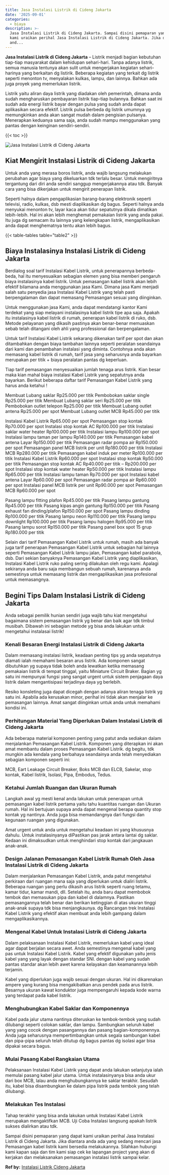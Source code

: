 ```yaml
---
title: Jasa Instalasi Listrik di Cideng Jakarta
date: '2025-09-01'
categories:
  - biaya
description: >-
  Jasa Instalasi Listrik di Cideng Jakarta. Sampai disini pemaparan yang dapat
  kami uraikan perihal Jasa Instalasi Listrik di Cideng Jakarta. Jika diantara
  and...
---
```


**Jasa Instalasi Listrik di Cideng Jakarta** – Listrik menjadi bagian kebutuhan tiap-tiap masyarakat dalam kehidupan sehari-hari. Tanpa adanya listrik, semua manusia tentunya akan sulit untuk mengerjakan kegiatan sehari-harinya yang berkaitan dg listirik. Beberapa kegiatan yang terkait dg listrik seperti menonton tv, menyalakan kulkas, lampu, dan lainnya. Bahkan ada juga proyek yang memerlukan listrik.

Listrik yaitu aliran daya listrik yang diadakan oleh pemerintah, dimana anda sudah mengharuskan pembayaran listrik tiap-tiap bulannya. Bahkan saat ini sudah ada energi listrik bayar dengan pulsa yang sudah anda dapat aplikasikan secara efektif. Listrik pulsa berbeda dg listrik umumnya yg memungkinkan anda akan sangat mudah dalam pengisian pulsanya. Menerapkan keduanya sama saja, anda sudah mampu menggunakan yang pantas dengan keinginan sendiri-sendiri.

{{< toc >}}

![Jasa Instalasi Listrik di Cideng Jakarta](/images/instalasi-listrik-murah15.png)

## Kiat Mengirit Instalasi Listrik di Cideng Jakarta

Untuk anda yang merasa boros listrik, anda wajib langsung melakukan perubahan agar biaya yang dikeluarkan tdk terlalu besar. Untuk mengiritnya tergantung dari diri anda sendiri sanggup mengerjakannya atau tdk. Banyak cara yang bisa dikerjakan untuk mengirit penerapan listrik.

Seperti halnya dalam pengaplikasian barang-barang elektronik seperti televisi, radio, kulkas, dsb mesti diaplikasikan dg bagus. Seperti halnya anda menyukai menonton tv, layar kaca akan tidur sepatutnya dikala dimatikan lebih-lebih. Hal ini akan lebih menghemat pemakaian listrik yang anda pakai. Itu juga dg semacam itu lainnya yang kelengkapan listrik, mengaplikasikan anda dapat menghematnya tentu akan lebih bagus.

{{< table-tables table="table2" >}}

## Biaya Instalasinya Instalasi Listrik di Cideng Jakarta

Berdialog soal tarif Instalasi Kabel Listrik, untuk penerapannya berbeda-beda, hal itu menyesuaikan sebagian elemen yang bisa memberi pengaruh biaya instalasinya kabel listrik. Untuk pemasangan kabel listrik akan lebih efektif bilamana anda menggunakan jasa Kami. Dimana jasa Kami menjadi salah satu penyedia jasa Instalasi Kabel Listrik yang telah pasti berpengalaman dan dapat memasang Pemasangan sesuai yang diinginkan.

Untuk menggunakan jasa Kami, anda dapat mendatangi kantor Kami terdekat yang siap melayani instalasinya kabel listrik tipe apa saja. Apakah itu instalasinya kabel listrik di rumah, penerapan kabel listrik di ruko, dsb. Metode pelayanan yang dikasih pastinya akan benar-benar memuaskan sebab telah ditangani oleh ahli yang professional dan berpengalaman.

Untuk tarif Instalasi Kabel Listrik sekarang dikenakan tarif per spot dan akan ditambahkan dengan biaya tambahan lainnya seperti peralatan seandainya dari kami dan penambahan instalasi yang diminta. Contohnya anda akan memasang kabel listrik di rumah, tarif jasa yang seharusnya anda bayarkan merupakan per titik + biaya peralatan pantas dg keperluan.

Tiap tarif pemasangan menyesuaikan jumlah tenaga arus listrik. Kian besar maka kian mahal biaya instalasi Kabel Listrik yang sepatutnya anda bayarkan. Berikut beberapa daftar tarif Pemasangan Kabel Listrik yang harus anda ketahui !

Membuat Lubang saklar Rp25.000 per titik Pembobokan saklar single Rp25.000 per titik Membuat Lubang saklar seri Rp25.000 per titik Pembobokan outlet telepon Rp25.000 per titik Membuat Lubang outlet antena Rp25.000 per spot Membuat Lubang outlet MCB Rp45.000 per titik

Instalasi Kabel Listrik Rp65.000 per spot Pemasangan stop kontak Rp70.000 per spot Instalasi stop kontak AC Rp100.000 per titik Instalasi saklar water heater Rp100.000 per titik Instalasi lampu Rp100.000 per spot Instalasi lampu taman per lampu Rp140.000 per titik Pemasangan kabel antena Layar Rp150.000 per titik Pemasangan radar pompa air Rp150.000 per spot Pemasangan panel MCB listrik per unit Rp180.000 per titik Instalasi MCB Rp280.000 per titik Pemasangan kabel induk per meter Rp100.000 per titik Instalasi Kabel Listrik Rp60.000 per spot Instalasi stop kontak Rp50.000 per titik Pemasangan stop kontak AC Rp40.000 per titik – Rp200.000 per spot Instalasi stop kontak water heater Rp50.000 per titik Instalasi lampu Rp65.000 per titik Instalasi lampu taman Rp70.000 per spot Instalasi kabel antena Layar Rp60.000 per spot Pemasangan radar pompa air Rp60.000 per spot Instalasi panel MCB listrik per unit Rp90.000 per spot Pemasangan MCB Rp60.000 per spot

Pasang lampu fitting plafon Rp45.000 per titik Pasang lampu gantung Rp45.000 per titik Pasang kipas angin gantung Rp150.000 per titik Pasang exhaust fan dinding/plafon Rp150.000 per spot Pasang lampu dinding Rp100.000 per titik Pasang lampu neon Rp110.000 per titik Pasang lampu downlight Rp100.000 per titik Pasang lampu halogen Rp95.000 per titik Pasang lampu sorot Rp150.000 per titik Pasang panel box spot 15 grup Rp180.000 per titik

Selain dari tarif Pemasangan Kabel Listrik untuk rumah, masih ada banyak juga tarif penerapan Pemasangan Kabel Listrik untuk sebagian hal lainnya seperti Pemasangan Kabel Listrik lampu jalan, Pemasangan kabel parabola, dsb. Dari sekian banyaknya Pemasangan Kabel Listrik yang diaplikasikan, Instalasi Kabel Listrik ruko paling sering dilakukan oleh regu kami. Apalagi sekiranya anda baru saja membangun sebuah rumah, karenanya anda semestinya untuk memasang listrik dan mengaplikasikan jasa profesional untuk memasangnya.

## Begini Tips Dalam Instalasi Listrik di Cideng Jakarta


Anda sebagai pemilik hunian sendiri juga wajib tahu kiat mengetahui bagaimana sistem pemasangan listrik yg benar dan baik agar tdk timbul musibah. Dibawah ini sebagian metode yg bisa anda lakukan untuk mengetahui instalasai listrik!

### Kenali Besaran Energi Instalasi Listrik di Cideng Jakarta

Dalam memasang instalasi listrik, keadaan penting tips yg anda sepatutnya diamati ialah memahami besaran arus listrik. Ada komponen sangat dibutuhkan yg supaya tidak boleh anda lewatkan ketika memasang pemakaian listrik di tempat tinggal, yaitu Miniature Circuit Braker. Bagian yg satu ini mempunyai fungsi yang sangat urgent untuk sistem penjagaan daya listrik dalam mengantisipasi terjadinya daya yg berlebih.

Resiko konsleting juga dapat dicegah dengan adanya aliran tenaga listrik yg satu ini. Apabila ada kerusakan minor, perihal ini tidak akan menjalar ke pemasangan lainnya. Amat sangat diinginkan untuk anda untuk memahami kondisi ini.

### Perhitungan Material Yang Diperlukan Dalam Instalasi Listrik di Cideng Jakarta

Ada beberapa material komponen penting yang patut anda sediakan dalam menjalankan Pemasangan Kabel Listrik. Komponen yang diterapkan ini akan amat membantu dalam proses Pemasangan Kabel Listrik. dg begitu, tdk mungkin ada kendala yang berbahaya seandainya anda telah menyediakan sebagian komponen seperti ini:

MCB, Eart Leakage Circuit Breaker, Boks MCB dan ELCB, Sakelar, stop kontak, Kabel listrik, Isolasi, Pipa, Embodus, Tedus.

### Ketahui Jumlah Ruangan dan Ukuran Rumah

Langkah awal yg mesti kenal anda lakukan untuk penerapan untuk pemasangan kabel listrik pertama yaitu tahu kuantitas ruangan dan Ukuran rumah. Hal ini bertujuan supaya anda dapat mengenal berapa quantity stop kontak yg nantinya. Anda juga bisa memandangnya dari fungsi dan kegunaan ruangan yang digunakan.

Amat urgent untuk anda untuk mengetahui keadaan ini yang khususnya dahulu. Untuk instalasinyanya diPastikan pas jarak antara lantai dg saklar. Kedaan ini dimaksudkan untuk menghindari stop kontak dari jangkauan anak-anak.

### Design Jalanan Pemasangan Kabel Listrik Rumah Oleh Jasa Instalasi Listrik di Cideng Jakarta

Dalam menjalankan Pemasangan Kabel Listrik, anda patut mengetahui perkiraan dari ruangan mana saja yang diperlukan untuk dialiri listrik. Beberapa ruangan yang perlu dikasih arus listrik seperti ruang tetamu, kamar tidur, kamar mandi, dll. Setelah itu, anda baru dapat membobok tembok dan memasukan pipa dan kabel di dalamnya. Pastikan pemasangannya telah benar dan berikan ketinggian di atas ukuran tinggi anak-anak supaya tdk bisa menjangkaunya. dg Rancangan trek Instalasi Kabel Listrik yang efektif akan membuat anda lebih gampang dalam mengaplikasikannya.

### Mengenal Kabel Untuk Instalasi Listrik di Cideng Jakarta

Dalam pelaksanaan Instalasi Kabel Listrik, memerlukan kabel yang ideal agar dapat berjalan secara awet. Anda semestinya mengenal kabel yang pas untuk Instalasi Kabel Listrik. Kabel yang efektif digunakan yaitu jenis kabel yang yang layak dengan standar SNI. dengan kabel yang sudah pantas standar akan lebih awet karena kelayakan dan keamanannya lebih terjamin.

Kabel yang diperlukan juga wajib sesuai dengan ukuran. Hal ini dikarenakan ampere yang kurang bisa mengakibatkan arus pendek pada arus listrik. Besarnya ukuran kawat konduktor juga mempengaruhi kepada kode warna yang terdapat pada kabel listrik.

### Menghubungkan Kabel Saklar dan Komponennya

Kabel pada jalur utama nantinya diteruskan ke tembok-tembok yang sudah dilubangi seperti colokan saklar, dan lampu. Sambungkan seluruh kabel yang yang cocok dengan pasangannya dan pasang bagian-komponennya. Anda juga seharusnya mempertimbangkan untuk segala sambungan kabel dan pipa-pipa seluruh telah ditutup dg bagus pantas dg isolasi agar bisa dipakai secara bagus.

### Mulai Pasang Kabel Rangkaian Utama

Pelaksanaan Instalasi Kabel Listrik yang dapat anda lakukan selanjutya ialah memulai pasang kabel jalur utama. Untuk instalasinyanya bisa anda ukur dari box MCB, lalau anda menghubungkannya ke saklar terakhir. Sesudah itu, kabel bisa disambungkan ke dalam pipa listrik pada tembok yang telah dilubangi.

### Melakukan Tes Instalasi

Tahap terakhir yang bisa anda lakukan untuk Instalasi Kabel Listrik merupakan mengaktifkan MCB. Uji Coba Instalasi langsung apakah listrik sukses dialirkan atau tdk.

Sampai disini pemaparan yang dapat kami uraikan perihal Jasa Instalasi Listrik di Cideng Jakarta. Jika diantara anda ada yang sedang mencari jasa Pemasangan kabel listrik kami bersedia melakukannya. Silahkan hubungi kami kapan saja dan tim kami siap cek ke lapangan project yang akan di kerjakan dan melaksanakan pemasangan instalasi listrik sampai kelar.

**Ref by:** [Instalasi Listrik Cideng Jakarta](https://id.wikipedia.org/wiki/Instalasi)
